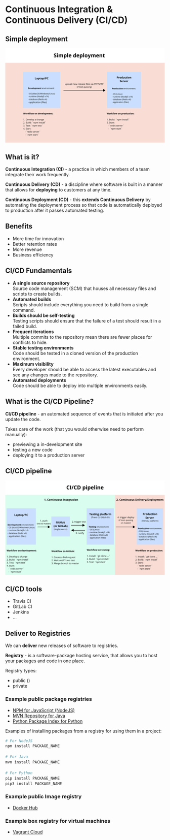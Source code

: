 # Continuous Integration & Continuous Delivery (CI/CD)

## Simple deployment

![Simple deployment](image/simple-deployment.png)

## What is it?

**Continuous Integration (CI)** - a practice in which members of a team integrate their work frequently.

**Continuous Delivery (CD)** - a discipline where software is built in a manner that allows for **deploying** to customers at any time.

**Continuous Deployment (CD)** - this **extends Continuous Delivery** by automating the deployment process so that code is automatically deployed to production after it passes automated testing.

## Benefits

- More time for innovation
- Better retention rates
- More revenue
- Business efficiency

## CI/CD Fundamentals

- **A single source repository**   
  Source code management (SCM) that houses all necessary files and scripts to create builds.
- **Automated builds**   
  Scripts should include everything you need to build from a single command.
- **Builds should be self-testing**   
  Testing scripts should ensure that the failure of a test should result in a failed build.
- **Frequent iterations**   
  Multiple commits to the repository mean there are fewer places for conflicts to hide.
- **Stable testing environments**   
  Code should be tested in a cloned version of the production environment.
- **Maximum visibility**   
  Every developer should be able to access the latest executables and see any changes made to the repository.
- **Automated deployments**   
  Code should be able to deploy into multiple environments easily.

## What is the CI/CD Pipeline?

**CI/CD pipeline** - an automated sequence of events that is initiated after you update the code.

Takes care of the work (that you would otherwise need to perform manually):

- previewing a in-development site
- testing a new code
- deploying it to a production server

## CI/CD pipeline

![CI/CD pipeline](image/cicd-pipeline.png)

## CI/CD tools

- Travis CI
- GitLab CI
- Jenkins
- ...

## Deliver to Registries

We can **deliver** new releases of software to registries.

**Registry** - is a software-package hosting service, that allows you to host your packages and code in one place.

Registry types:

- public ()
- private

### Example public package registries

- [NPM for JavaScript (NodeJS)](https://www.npmjs.com/)
- [MVN Repository for Java](https://mvnrepository.com/)
- [Python Package Index for Python](https://pypi.org/)

Examples of installing packages from a registry for using them in a project:
```bash
# For NodeJS
npm install PACKAGE_NAME

# For Java
mvn install PACKAGE_NAME

# For Python
pip install PACKAGE_NAME
pip3 install PACKAGE_NAME
```

### Example public Image registry

- [Docker Hub](https://hub.docker.com/)
  
### Example box registry for virtual machines
  
- [Vagrant Cloud](https://app.vagrantup.com/boxes/search)
  

